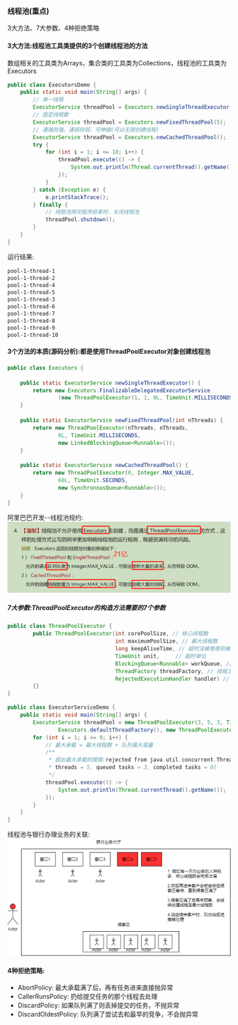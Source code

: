 ### 线程池(重点)

3大方法、7大参数、4种拒绝策略

#### 3大方法:线程池工具类提供的3个创建线程池的方法
数组相关的工具类为Arrays，集合类的工具类为Collections，线程池的工具类为Executors
```java
public class ExecutorsDemo {
    public static void main(String[] args) {
        // 单一线程
        ExecutorService threadPool = Executors.newSingleThreadExecutor();
        // 固定线程数
        ExecutorService threadPool = Executors.newFixedThreadPool(5);
        // 遇强则强，遇弱则弱，可伸缩(可以无限创建线程)
        ExecutorService threadPool = Executors.newCachedThreadPool();
        try {
            for (int i = 1; i <= 10; i++) {
                threadPool.execute(() -> {
                    System.out.println(Thread.currentThread().getName());
                });
            }
        } catch (Exception e) {
            e.printStackTrace();
        } finally {
            // 线程池用完程序结束时，关闭线程池
            threadPool.shutdown();
        }
    }
}
```
运行结果:
```
pool-1-thread-1
pool-1-thread-2
pool-1-thread-4
pool-1-thread-5
pool-1-thread-3
pool-1-thread-6
pool-1-thread-7
pool-1-thread-8
pool-1-thread-9
pool-1-thread-10
```
#### 3个方法的本质(源码分析):都是使用ThreadPoolExecutor对象创建线程池
```java
public class Executors {
    
    public static ExecutorService newSingleThreadExecutor() {
        return new Executors.FinalizableDelegatedExecutorService
                (new ThreadPoolExecutor(1, 1, 0L, TimeUnit.MILLISECONDS, new LinkedBlockingQueue<Runnable>()));
    }

    public static ExecutorService newFixedThreadPool(int nThreads) {
        return new ThreadPoolExecutor(nThreads, nThreads,
                0L, TimeUnit.MILLISECONDS,
                new LinkedBlockingQueue<Runnable>());
    }

    public static ExecutorService newCachedThreadPool() {
        return new ThreadPoolExecutor(0, Integer.MAX_VALUE,
                60L, TimeUnit.SECONDS,
                new SynchronousQueue<Runnable>());
    }
}
```
阿里巴巴开发--线程池规约:
![avatar](../../static/阿里线程池规约.png)
##### 7大参数:ThreadPoolExecutor的构造方法需要的7个参数
```java
public class ThreadPoolExecutor {
        public ThreadPoolExecutor(int corePoolSize, // 核心线程数
                                  int maximumPoolSize, // 最大线程数
                                  long keepAliveTime, // 超时没被使用则被回收
                                  TimeUnit unit,     // 超时单位
                                  BlockingQueue<Runnable> workQueue, // 阻塞队列
                                  ThreadFactory threadFactory, // 线程工厂，创建线程的
                                  RejectedExecutionHandler handler) // 拒绝策略 
        {}
}
```

```java
public class ExecutorServiceDemo {
    public static void main(String[] args) {
        ExecutorService threadPool = new ThreadPoolExecutor(3, 5, 3, TimeUnit.SECONDS, new LinkedBlockingQueue<>(3),
                Executors.defaultThreadFactory(), new ThreadPoolExecutor.AbortPolicy());
        for (int i = 1; i <= 9; i++) {
            // 最大承载 = 最大线程数 + 队列最大容量
            /**
             * 超出最大承载则报错:rejected from java.util.concurrent.ThreadPoolExecutor@27bc2616[Running, pool size = 5, active
             * threads = 5, queued tasks = 3, completed tasks = 0]
             */
            threadPool.execute(() -> {
                System.out.println(Thread.currentThread().getName());
            });
        }
    }
}
```

线程池与银行办理业务的关联:
![avatar](../../static/银行办理业务与线程池.png)

#### 4种拒绝策略:
* AbortPolicy: 最大承载满了后，再有任务进来直接抛异常
* CallerRunsPolicy: 扔给提交任务的那个线程去处理
* DiscardPolicy: 如果队列满了则丢掉提交的任务，不抛异常
* DiscardOldestPolicy: 队列满了尝试去和最早的竞争，不会抛异常
